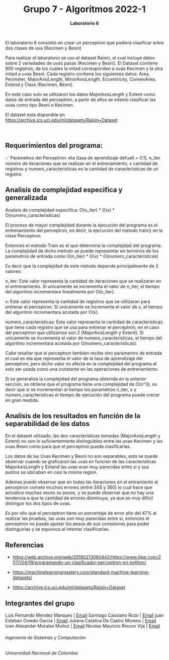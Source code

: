 <h1 align="center">Grupo 7 - Algoritmos 2022-1</h1>
<p align="center"><strong>Laboratorio 6</strong> </p>
<br>

<p>El laboratorio 6 consistió en crear un perceptron que pudiera clasificar entre dos clases de uva (Kecimen y Besni)</p>
<p>Para realizar el laboratorio se uso el dataset Raisin, el cual incluye datos sobre 2 variedades de uvas pasas (Kecimen y Besni). El Dataset contiene 900 registros, de los cuales la mitad corresponden a uvas Kecimen y la otra mitad a uvas Besni. Cada registro contiene los siguientes datos:
Area, Perimeter, MajorAxisLength, MinorAxisLength, Eccentricity, ConvexArea, Extend y Class (Kecimen, Besni).

En este caso solo se utilizaron los datos MajorAxisLength y Extent como datos de entrada del perceptron, a partir de ellos se intento clasificar las uvas como tipo Besni o Kecimen.

El dataset esta disponible en https://archive.ics.uci.edu/ml/datasets/Raisin+Dataset</p>
<br>
<p>
<h2>Requerimientos del programa:</h2>
✅ Parámetros del Perceptron: eta (tasa de aprendizaje defualt = 0.1), n_iter número de iteraciones que se realizan en el entrenamiento,
x cantidad de registros y numero_caracteristicas es la cantidad de características de un registro.<br>


<h2>Analisis de complejidad especifica y generalizada</h2>
<p> 
Analisis de complejidad especifica: O(n_iter) * O(x) * O(numero_caracteristicas)

El proceso de mayor complejidad durante la ejecución del programa es el entrenamiento del perceptron, es decir, la ejecución del metodo train() en la clase Perceptron.

Entonces el metodo Train es el que determina la complejidad del programa. La complejidad de dicho metodo se puede representar en terminos de los parametros de entrada como O(n_iter) * O(x) * O(numero_caracteristicas)

Es decir que la complejidad de este metodo depende principalmente de 3 valores:

n_iter: Este valor representa la cantidad de iteraciones que se realizaran en el entrenamiento. Si unicamente se incrementa el valor de n_iter, el tiempo del algoritmo incrementara linealmente por O(n_iter).

x: Este valor representa la cantidad de registros que se utilizaran para entrenar el perceptron. Si unicamente se incrementa el valor de x, el tiempo del algoritmo incrementara acotada por O(x).

numero_caracteristicas: Este valor representa la cantidad de caracteristicas que tiene cada registro que se usa para entrenar el perceptron, en el caso del perceptron que utilizamos son 2 (MajorAxisLength y Extent). Si unicamente se incrementa el valor de numero_caracteristicas, el tiempo del algoritmo incrementara acotada por O(numero_caracteristicas).

Cabe resaltar que el perceptron tambien recibe otro paramentro de entrada el cual es eta que representa el valor de la tasa de aprendizaje del perceptron, pero dicho valor no afecta en la complejidad del programa al solo ser usada como una constante en las operaciones de entrenamiento.

Si se generaliza la complejidad del programa obtenida en la anterior seccion, se obtiene que el programa tiene una complejidad de O(n^3), es decir que si se incrementan al tiempo los parametros n_iter, x y numero_caracteristicas el tiempo de ejecución del programa puede crecer en gran medida.
</p>


<h2>Analisis de los resultados en función de la separabilidad de los datos</h2>
<p>
En el dataset utilizado, las dos caracteristicas tomadas (MajorAxisLength y Extent) no son lo suficientemente distinguibles entre las uvas Kecimen y las uvas Besni como para que el perceptron pueda clasificarlas.

Los datos de las Uvas Kecimen y Besni no son separables, esto se puede observar cuando se graficaron las uvas en funcion de las caracteristicas MajorAxisLength y Extend las uvas eran muy parecidas entre si y sus puntos se ubicaban en casi la misma region.

Ademas puede observar que en todas las iteraciones en el entramiento el perceptron comete muchos errores (entre 348 y 360) lo cual hace que actualice muchas veces su pesos, y se puede observar que no hay una tendencia a que la cantidad de errores disminuya, ya que es muy dificil distinguir los dos tipos de uvas.

Es por ello que el perceptron tiene un porcentaje de error alto del 47% al realizar las pruebas, las uvas son muy parecidas entre si, entonces el perceptron no puede ajustar los pesos de sus conexiones para poder distinguirlas y se equivoca al intentar clasificarlas.
 
</p>

<h2>Referencias</h2>

*   https://web.archive.org/web/20190213060442/https://www.llipe.com/2017/04/19/programando-un-clasificador-perceptron-en-python/

*   https://machinelearningmastery.com/standard-machine-learning-datasets/

*   https://archive.ics.uci.edu/ml/datasets/Raisin+Dataset

<h2>Integrantes del grupo</h2>

Luis Fernando Mendez Marques | <a href = "mailto: lumendezm@unal.edu.co" target="_blank">Email</a>
Santiago Cassiano Rozo | <a href = "mailto: scassiano@unal.edu.co" target="_blank">Email</a>
juan Esteban Oviedo Garcia | <a href = "mailto: joviedog@unal.edu.co" target="_blank">Email</a>
Juliana Catalina De Castro Moreno | <a href = "mailto: jdec@unal.edu.co" target="_blank">Email</a>
Ivan Alexander Morales Muñoz | <a href = "mailto: imorales@unal.edu.co" target="_blank">Email</a>
Nicolas Mauricio Rincon Vija | <a href = "mailto: nrinconv@unal.edu.co" target="_blank">Email</a>

<h6>Ingeniería de Sistemas y Computación</h6>
<h6>Universidad Nacional de Colombia</h6>
